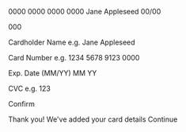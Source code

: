 0000 0000 0000 0000
Jane Appleseed
00/00

000

Cardholder Name
e.g. Jane Appleseed

Card Number
e.g. 1234 5678 9123 0000

Exp. Date (MM/YY)
MM
YY

CVC
e.g. 123

Confirm

Thank you!
We've added your card details
Continue

<!-- 
<div class="attribution">
        Challenge by <a href="https://www.frontendmentor.io?ref=challenge" target="_blank">Frontend Mentor</a>.
        Coded by <a href="#">Your Name Here</a>.
      </div> -->
